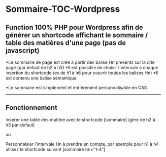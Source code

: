 # Sommaire-TOC-Wordpress
 
## Function 100% PHP pour Wordpress afin de générer un shortcode affichant le sommaire / table des matières d'une page (pas de javascript)
 
*Le sommaire de page est créé à partir des balise Hn presents sur la dite page (par defaut de h2 à h3)
*Il est possible de choisir l'intervale à chaque insertion du shortcode (ex de h1 à h6 pour couvrir toutes les balises Hn)
*Il est contenu une balise sémantique <nav>
*Le sommaire est simplement et entièrement personnalisable en CSS

 ---
 
 ## Fonctionnement
 
Inserer une table des matière avec le shortcode [sommaire]  (gère de h2 à h3 par defaut)

ou

Personnalsier l'intervale Hn à prendre en compte, par exemple pour h1 à h4 utlisez le shortcode suivant [sommaire hn="1-4"]
